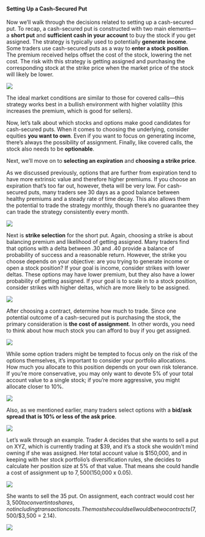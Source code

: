 #### Setting Up a Cash-Secured Put

Now we’ll walk through the decisions related to setting up a cash-secured put. To recap, a cash-secured put is constructed with two main elements—a  **short put**  and  **sufficient cash in your account** to buy the stock if you get assigned. The strategy is typically used to potentially  **generate income**. Some traders use cash-secured puts as a way to  **enter a stock position**. The premium received helps offset the cost of the stock, lowering the net cost. The risk with this strategy is getting assigned and purchasing the corresponding stock at the strike price when the market price of the stock will likely be lower.

![](https://education.ameritrade.com/content/cms/images/BDTO_Lesson_4.70.01.jpg)

The ideal market conditions are similar to those for covered calls—this strategy works best in a bullish environment with higher volatility (this increases the premium, which is good for sellers).

Now, let’s talk about which stocks and options make good candidates for cash-secured puts. When it comes to choosing the underlying, consider equities  **you want to own**. Even if you want to focus on generating income, there’s always the possibility of assignment. Finally, like covered calls, the stock also needs to be  **optionable**.

Next, we’ll move on to **selecting an expiration**  and  **choosing a strike price**.

As we discussed previously, options that are further from expiration tend to have more extrinsic value and therefore higher premiums. If you choose an expiration that’s too far out, however, theta will be very low. For cash-secured puts, many traders see 30 days as a good balance between healthy premiums and a steady rate of time decay. This also allows them the potential to trade the strategy monthly, though there’s no guarantee they can trade the strategy consistently every month.

![](https://education.ameritrade.com/content/cms/images/BDTO_Lesson_4_4.70.03.jpg)

Next is  **strike selection** for the short put. Again, choosing a strike is about balancing premium and likelihood of getting assigned. Many traders find that options with a delta between .30 and .40 provide a balance of probability of success and a reasonable return. However, the strike you choose depends on your objective: are you trying to generate income or open a stock position? If your goal is income, consider strikes with lower deltas. These options may have lower premium, but they also have a lower probability of getting assigned. If your goal is to scale in to a stock position, consider strikes with higher deltas, which are more likely to be assigned.

![](https://education.ameritrade.com/content/cms/images/BDTO_Lesson_4_4.70.04.jpg)

After choosing a contract, determine how much to trade. Since one potential outcome of a cash-secured put is purchasing the stock, the primary consideration is  **the cost of assignment**. In other words, you need to think about how much stock you can afford to buy if you get assigned.

![](https://education.ameritrade.com/content/cms/images/BDTO_Lesson_4.70.05.jpg)

While some option traders might be tempted to focus only on the risk of the options themselves, it’s important to consider your portfolio allocations. How much you allocate to this position depends on your own risk tolerance. If you’re more conservative, you may only want to devote 5% of your total account value to a single stock; if you’re more aggressive, you might allocate closer to 10%.

![](https://education.ameritrade.com/content/cms/images/BDTO_Lesson_4.70.06.jpg)

Also, as we mentioned earlier, many traders select options with a  **bid/ask spread that is 10% or less of the ask price**.

![](https://education.ameritrade.com/content/cms/images/BDTO_Lesson_4.70.02.jpg)

Let’s walk through an example. Trader A decides that she wants to sell a put on XYZ, which is currently trading at $39, and it’s a stock she wouldn’t mind owning if she was assigned. Her total account value is $150,000, and in keeping with her stock portfolio’s diversification rules, she decides to calculate her position size at 5% of that value. That means she could handle a cost of assignment up to $7,500 ($150,000 x 0.05).

![](https://education.ameritrade.com/content/cms/images/BDTO_Lesson_4.70.07.jpg)

She wants to sell the 35 put. On assignment, each contract would cost her $3,500 to convert into shares, not including transaction costs. The most she could sell would be two contracts ($7,500/$3,500 = 2.14).

![](https://education.ameritrade.com/content/cms/images/BDTO_Lesson_4.70.08.jpg)


<!--stackedit_data:
eyJoaXN0b3J5IjpbMTk5MzczOTYxOF19
-->